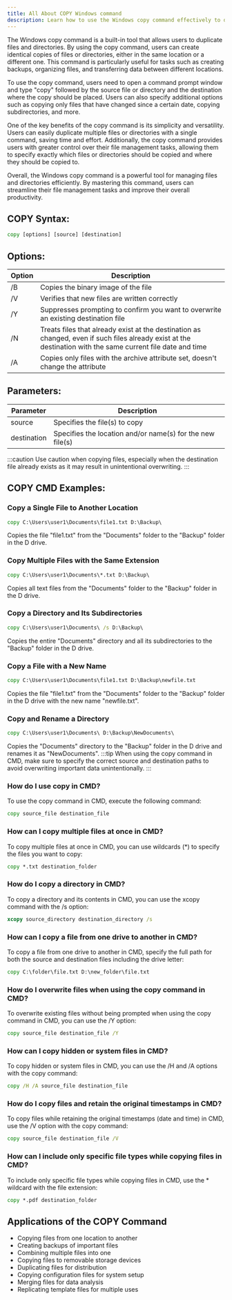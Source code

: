 ```yaml
---
title: All About COPY Windows command
description: Learn how to use the Windows copy command effectively to duplicate files and directories easily. Improve your file management skills with this powerful tool.
---
```


The Windows copy command is a built-in tool that allows users to duplicate files and directories. By using the copy command, users can create identical copies of files or directories, either in the same location or a different one. This command is particularly useful for tasks such as creating backups, organizing files, and transferring data between different locations.

To use the copy command, users need to open a command prompt window and type "copy" followed by the source file or directory and the destination where the copy should be placed. Users can also specify additional options such as copying only files that have changed since a certain date, copying subdirectories, and more.

One of the key benefits of the copy command is its simplicity and versatility. Users can easily duplicate multiple files or directories with a single command, saving time and effort. Additionally, the copy command provides users with greater control over their file management tasks, allowing them to specify exactly which files or directories should be copied and where they should be copied to.

Overall, the Windows copy command is a powerful tool for managing files and directories efficiently. By mastering this command, users can streamline their file management tasks and improve their overall productivity.
## COPY Syntax:
```cmd
copy [options] [source] [destination]
```
## Options:
| Option       | Description                           |
|--------------|---------------------------------------|
| /B           | Copies the binary image of the file   |
| /V           | Verifies that new files are written correctly                   |
| /Y           | Suppresses prompting to confirm you want to overwrite an existing destination file |
| /N           | Treats files that already exist at the destination as changed, even if such files already exist at the destination with the same current file date and time  |
| /A           | Copies only files with the archive attribute set, doesn't change the attribute                     |

## Parameters:
| Parameter    | Description                           |
|--------------|---------------------------------------|
| source       | Specifies the file(s) to copy         |
| destination  | Specifies the location and/or name(s) for the new file(s)                  |

:::caution
Use caution when copying files, especially when the destination file already exists as it may result in unintentional overwriting.
:::
## COPY CMD Examples:
### Copy a Single File to Another Location
```cmd
copy C:\Users\user1\Documents\file1.txt D:\Backup\
```
Copies the file "file1.txt" from the "Documents" folder to the "Backup" folder in the D drive.

### Copy Multiple Files with the Same Extension
```cmd
copy C:\Users\user1\Documents\*.txt D:\Backup\
```
Copies all text files from the "Documents" folder to the "Backup" folder in the D drive.

### Copy a Directory and Its Subdirectories
```cmd
copy C:\Users\user1\Documents\ /s D:\Backup\
```
Copies the entire "Documents" directory and all its subdirectories to the "Backup" folder in the D drive.

### Copy a File with a New Name
```cmd
copy C:\Users\user1\Documents\file1.txt D:\Backup\newfile.txt
```
Copies the file "file1.txt" from the "Documents" folder to the "Backup" folder in the D drive with the new name "newfile.txt".

### Copy and Rename a Directory
```cmd
copy C:\Users\user1\Documents\ D:\Backup\NewDocuments\
```
Copies the "Documents" directory to the "Backup" folder in the D drive and renames it as "NewDocuments".
:::tip
When using the copy command in CMD, make sure to specify the correct source and destination paths to avoid overwriting important data unintentionally.
:::

### How do I use copy in CMD?
To use the copy command in CMD, execute the following command:
```cmd
copy source_file destination_file
```

### How can I copy multiple files at once in CMD?
To copy multiple files at once in CMD, you can use wildcards (*) to specify the files you want to copy:
```cmd
copy *.txt destination_folder
```

### How do I copy a directory in CMD?
To copy a directory and its contents in CMD, you can use the xcopy command with the /s option:
```cmd
xcopy source_directory destination_directory /s
```

### How can I copy a file from one drive to another in CMD?
To copy a file from one drive to another in CMD, specify the full path for both the source and destination files including the drive letter:
```cmd
copy C:\folder\file.txt D:\new_folder\file.txt
```

### How do I overwrite files when using the copy command in CMD?
To overwrite existing files without being prompted when using the copy command in CMD, you can use the /Y option:
```cmd
copy source_file destination_file /Y
```

### How can I copy hidden or system files in CMD?
To copy hidden or system files in CMD, you can use the /H and /A options with the copy command:
```cmd
copy /H /A source_file destination_file
```

### How do I copy files and retain the original timestamps in CMD?
To copy files while retaining the original timestamps (date and time) in CMD, use the /V option with the copy command:
```cmd
copy source_file destination_file /V
```

### How can I include only specific file types while copying files in CMD?
To include only specific file types while copying files in CMD, use the * wildcard with the file extension:
```cmd
copy *.pdf destination_folder
```

## Applications of the COPY Command

- Copying files from one location to another
- Creating backups of important files
- Combining multiple files into one
- Copying files to removable storage devices
- Duplicating files for distribution
- Copying configuration files for system setup
- Merging files for data analysis
- Replicating template files for multiple uses